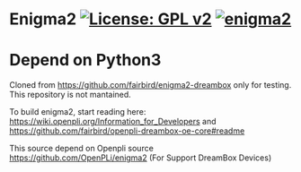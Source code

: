 Enigma2 [![License: GPL v2](https://img.shields.io/badge/License-GPL%20v2-blue.svg)](https://www.gnu.org/licenses/old-licenses/gpl-2.0.en.html) [![enigma2](https://github.com/fairbird/enigma2-dreambox/actions/workflows/enigma2.yml/badge.svg)](https://github.com/fairbird/enigma2-dreambox/actions/workflows/enigma2.yml)
=======
# Depend on Python3

Cloned from https://github.com/fairbird/enigma2-dreambox only for testing.
This repository is not mantained.

To build enigma2, start reading here: https://wiki.openpli.org/Information_for_Developers and https://github.com/fairbird/openpli-dreambox-oe-core#readme

This source depend on Openpli source https://github.com/OpenPLi/enigma2 (For Support DreamBox Devices)
